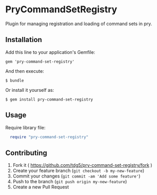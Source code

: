 # PryCommandSetRegistry

Plugin for managing registration and loading of command sets in pry.

## Installation

Add this line to your application's Gemfile:

    gem 'pry-command-set-registry'

And then execute:

    $ bundle

Or install it yourself as:

    $ gem install pry-command-set-registry

## Usage

Require library file:

```ruby
  require "pry-command-set-registry"
```

## Contributing

1. Fork it ( https://github.com/tdg5/pry-command-set-registry/fork )
2. Create your feature branch (`git checkout -b my-new-feature`)
3. Commit your changes (`git commit -am 'Add some feature'`)
4. Push to the branch (`git push origin my-new-feature`)
5. Create a new Pull Request
